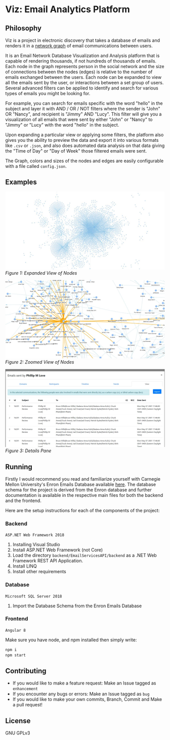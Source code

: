 # Viz: Email Analytics Platform

## Philosophy

Viz is a project in electronic discovery that takes a database of emails and renders it in a [network graph](https://brilliant.org/wiki/social-networks/#:~:text=A%20social%20network%20graph%20is,be%20either%20undirected%20or%20directed.) of email communications between users. 

It is an Email Network Database Visualization and Analysis platform that is capable of rendering thousands, if not hundreds of thousands of emails. Each node in the graph represents person in the social network and the size of connections between the nodes (edges) is relative to the number of emails exchanged between the users. Each node can be expanded to view all the emails sent by the user, or interactions between a set group of users. Several advanced filters can be applied to identify and search for various types of emails you might be looking for.

For example, you can search for emails specific with the word "hello" in the subject and layer it with AND / OR / NOT filters where the sender is "John" OR "Nancy", and recipient is "Jimmy" AND "Lucy". This filter will give you a visualization of all emails that were sent by either "John" or "Nancy" to "Jimmy" or "Lucy" with the word "hello" in the subject.

Upon expanding a particular view or applying some filters, the platform also gives you the ability to preview the data and export it into various formats like `.csv` or `.json`, and also does automated data analysis on that data giving the "Time of Day" or "Day of Week" those filtered emails were sent. 

The Graph, colors and sizes of the nodes and edges are easily configurable with a file called `config.json`.

## Examples

![Figure 1: Expanded View of Nodes](images/expanded.jpg)
*Figure 1: Expanded View of Nodes*

![Figure 2: Zoomed View of Nodes](images/zoomed.jpg)
*Figure 2: Zoomed View of Nodes*

![Figure 3: Details Pane](images/details.jpg)
*Figure 3: Details Pane*

## Running

Firstly I would recommend you read and familiarize yourself with Carnegie Mellon University's Enron Emails Database available [here](https://www.cs.cmu.edu/~./enron/). The database schema for the project is derived from the Enron database and further documentation is available in the respective main files for both the backend and the frontend. 

Here are the setup instructions for each of the components of the project:

### Backend 
`ASP.NET Web Framework 2018`

1. Installing Visual Studio
2. Install ASP.NET Web Framework (not Core)
3. Load the directory `backend/EmailServicesAPI/backend` as a .NET Web Framework REST API Application. 
4. Install LINQ
5. Install other requirements

### Database
`Microsoft SQL Server 2018`

1. Import the Database Schema from the Enron Emails Database

### Frontend
`Angular 8`

Make sure you have node, and npm installed then simply write:

```bash
npm i 
npm start 
```

## Contributing

* If you would like to make a feature request: Make an Issue tagged as `enhancement`
* If you encounter any bugs or errors: Make an Issue tagged as `bug`
* If you would like to make your own commits, Branch, Commit and Make a pull request! 

## License 

GNU GPLv3 
